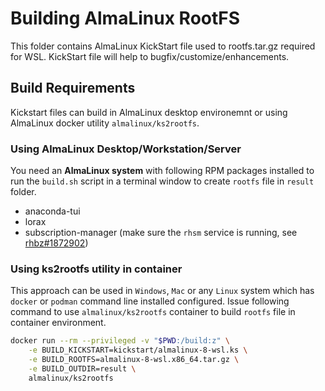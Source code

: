 # Building AlmaLinux RootFS

This folder contains AlmaLinux KickStart file used to rootfs.tar.gz  required for WSL. KickStart file will help to bugfix/customize/enhancements.

## Build Requirements

Kickstart files can build in AlmaLinux desktop environemnt or using AlmaLinux docker utility `almalinux/ks2rootfs`.

### Using AlmaLinux Desktop/Workstation/Server

You need an **AlmaLinux system** with following RPM packages installed to run the `build.sh` script in a terminal window to create `rootfs` file in `result` folder.

* anaconda-tui
* lorax
* subscription-manager (make sure the `rhsm` service is running, see [rhbz#1872902](https://bugzilla.redhat.com/show_bug.cgi?id=1872902))

### Using ks2rootfs utility in container

This approach can be used in `Windows`, `Mac` or any `Linux` system which has `docker` or `podman` command line installed configured. Issue following command to use `almalinux/ks2rootfs` container to build `rootfs` file in container environment.

```sh
docker run --rm --privileged -v "$PWD:/build:z" \
    -e BUILD_KICKSTART=kickstart/almalinux-8-wsl.ks \
    -e BUILD_ROOTFS=almalinux-8-wsl.x86_64.tar.gz \
    -e BUILD_OUTDIR=result \
    almalinux/ks2rootfs
```

